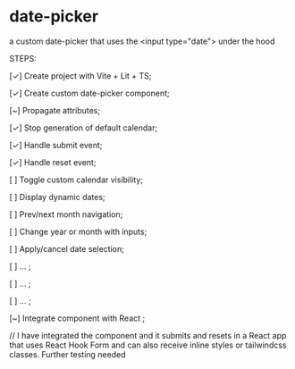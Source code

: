 # date-picker
a custom date-picker that uses the &lt;input type="date"> under the hood

STEPS:
<p>[✓] Create project with Vite + Lit + TS;</p>
<p>[✓] Create custom date-picker component;</p>
<p>[~] Propagate attributes;</p>
<p>[✓] Stop generation of default calendar;</p>
<p>[✓] Handle submit event;</p>
<p>[✓] Handle reset event;</p>
<p>[ ] Toggle custom calendar visibility;</p>
<p>[ ] Display dynamic dates;</p>
<p>[ ] Prev/next month navigation;</p>
<p>[ ] Change year or month with inputs;</p>
<p>[ ] Apply/cancel date selection;</p>
<p>[ ] ... ;</p>
<p>[ ] ... ;</p>
<p>[ ] ... ;</p>
<p>[~] Integrate component with React ;</p> 
// I have integrated the component and it submits and resets in a React app that uses React Hook Form and can also receive inline styles or tailwindcss classes. Further testing needed
